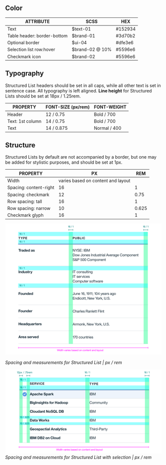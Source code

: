 ## Color
| ATTRIBUTE    | SCSS          | HEX      |
|----------|---------------|----------|
| Text     | $text-01      | #152934  |
| Table header: border-bottom | $brand-01 | #3d70b2 |
| Optional border | $ui-04 | #dfe3e6    |
| Selection list row:hover  | $brand-02 @ 10% | #5596e6    |
| Checkmark icon | $brand-02  | #5596e6    |


## Typography
Structured List headers should be set in all caps, while all other text is set in sentence case. All typography is left aligned. **Line height** for Structured Lists should be set at 18px / 1.25rem.

| PROPERTY | FONT-SIZE (px/rem)     | FONT-WEIGHT  |
|----------|-----------------|--------------|
| Header   | 12 / 0.75 | Bold / 700   |
| Text: 1st column | 14 / 0.75 | Bold / 700   |
| Text     | 14 / 0.875 | Normal / 400   |

## Structure
Structured Lists by default are not accompanied by a border, but one may be added for stylistic purposes, and should be set at 1px.  


| PROPERTY             | PX | REM  |
|----------------------|----|------|
| Width                | varies based on content and layout |   |
| Spacing: content-right| 16 | 1    |
| Spacing: checkmark    | 12 | 0.75 |
| Row spacing: tall     | 16 | 1    |
| Row spacing: narrow   | 10 | 0.625|
| Checkmark glyph       | 16 | 1   |


![Spacing and measurements for Structured List](images/structured-list-style-1.png)

_Spacing and measurements for Structured List | px / rem_


![Spacing and measurements for Structured List with selection](images/structured-list-style-2.png)
_Spacing and measurements for Structured List with selection | px / rem_
